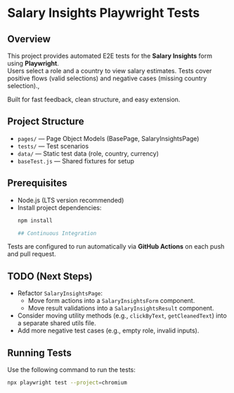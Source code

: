# Salary Insights Playwright Tests

## Overview

This project provides automated E2E tests for the **Salary Insights** form using **Playwright**.  
Users select a role and a country to view salary estimates. Tests cover positive flows (valid selections) and negative cases (missing country selection).,

Built for fast feedback, clean structure, and easy extension.

## Project Structure

- `pages/` — Page Object Models (BasePage, SalaryInsightsPage)
- `tests/` — Test scenarios
- `data/` — Static test data (role, country, currency)
- `baseTest.js` — Shared fixtures for setup

## Prerequisites

- Node.js (LTS version recommended)
- Install project dependencies:
  ```bash
  npm install

  ## Continuous Integration

Tests are configured to run automatically via **GitHub Actions** on each push and pull request.

## TODO (Next Steps)

- Refactor `SalaryInsightsPage`:
  - Move form actions into a `SalaryInsightsForm` component.
  - Move result validations into a `SalaryInsightsResult` component.
- Consider moving utility methods (e.g., `clickByText`, `getCleanedText`) into a separate shared utils file.
- Add more negative test cases (e.g., empty role, invalid inputs).

## Running Tests

Use the following command to run the tests:
```sh
npx playwright test --project=chromium
```

